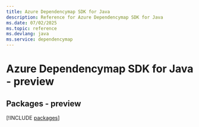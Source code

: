 ```yaml
---
title: Azure Dependencymap SDK for Java
description: Reference for Azure Dependencymap SDK for Java
ms.date: 07/02/2025
ms.topic: reference
ms.devlang: java
ms.service: dependencymap
---
```

# Azure Dependencymap SDK for Java - preview
## Packages - preview
[!INCLUDE [packages](dependencymap-index.md)]